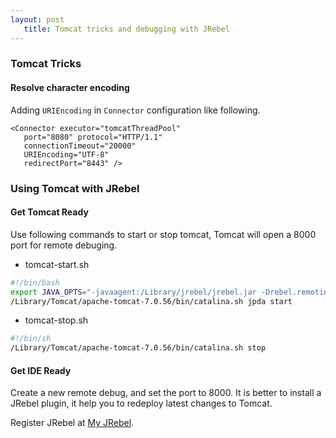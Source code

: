 ```yaml
---
layout: post
   title: Tomcat tricks and debugging with JRebel
---
```


### Tomcat Tricks

#### Resolve character encoding
Adding `URIEncoding` in `Connector` configuration like following.

~~~
<Connector executor="tomcatThreadPool"
   port="8080" protocol="HTTP/1.1"
   connectionTimeout="20000"
   URIEncoding="UTF-8"
   redirectPort="8443" />
~~~

### Using Tomcat with JRebel

#### Get Tomcat Ready

Use following commands to start or stop tomcat, Tomcat will open a 8000 port for remote debuging.

* tomcat-start.sh

~~~bash
#!/bin/bash
export JAVA_OPTS="-javaagent:/Library/jrebel/jrebel.jar -Drebel.remoting_plugin=true $JAVA_OPTS"
/Library/Tomcat/apache-tomcat-7.0.56/bin/catalina.sh jpda start
~~~

* tomcat-stop.sh

~~~bash
#!/bin/sh
/Library/Tomcat/apache-tomcat-7.0.56/bin/catalina.sh stop
~~~

#### Get IDE Ready

Create a new remote debug, and set the port to 8000. It is better to install a JRebel plugin, it help you to redeploy latest changes to Tomcat.

Register JRebel at [My JRebel](https://my.jrebel.com).

